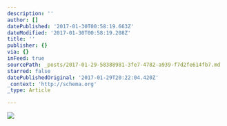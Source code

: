 ```yaml
---
description: ''
author: []
datePublished: '2017-01-30T00:58:19.663Z'
dateModified: '2017-01-30T00:58:19.208Z'
title: ''
publisher: {}
via: {}
inFeed: true
sourcePath: _posts/2017-01-29-58388981-3fe7-4782-a939-f7d2fe614fb7.md
starred: false
datePublishedOriginal: '2017-01-29T20:22:04.420Z'
_context: 'http://schema.org'
_type: Article

---
```

![](https://the-grid-user-content.s3-us-west-2.amazonaws.com/abf7a2f1-7aa6-4089-8d23-6de9b06abb61.gif)